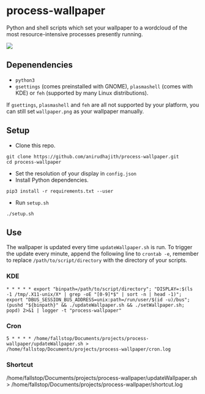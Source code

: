 # process-wallpaper

Python and shell scripts which set your wallpaper to a wordcloud of the most resource-intensive processes presently running.

![](https://raw.githubusercontent.com/anirudhajith/process-wallpaper/master/screenshot.png)

## Depenendencies
* `python3`
* `gsettings` (comes preinstalled with GNOME), `plasmashell` (comes with KDE) or `feh` (supported by many Linux distributions). 

If `gsettings`, `plasmashell` and `feh` are all not supported by your platform, you can still set `wallpaper.png` as your wallpaper manually.

## Setup

* Clone this repo.

```
git clone https://github.com/anirudhajith/process-wallpaper.git
cd process-wallpaper
```
* Set the resolution of your display in `config.json`
* Install Python dependencies.
```
pip3 install -r requirements.txt --user
```
* Run `setup.sh`
```
./setup.sh
```

## Use
The wallpaper is updated every time `updateWallpaper.sh` is run. To trigger the update every minute, append the following line to `crontab -e`, remember to replace `/path/to/script/directory` with the directory of your scripts.
### KDE
```
* * * * * export "binpath=/path/to/script/directory"; "DISPLAY=:$(ls -1 /tmp/.X11-unix/X* | grep -oE "[0-9]*$" | sort -n | head -1)"; export "DBUS_SESSION_BUS_ADDRESS=unix:path=/run/user/$(id -u)/bus"; (pushd "${binpath}" && ./updateWallpaper.sh && ./setWallpaper.sh; popd) 2>&1 | logger -t "process-wallpaper"
```
### Cron
```
5 * * * * /home/fallstop/Documents/projects/process-wallpaper/updateWallpaper.sh > /home/fallstop/Documents/projects/process-wallpaper/cron.log

```
### Shortcut

/home/fallstop/Documents/projects/process-wallpaper/updateWallpaper.sh > /home/fallstop/Documents/projects/process-wallpaper/shortcut.log